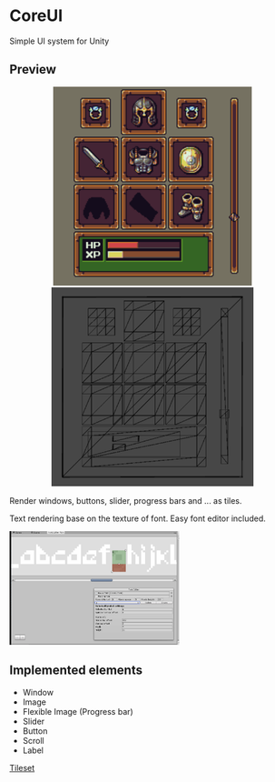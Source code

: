 # CoreUI
Simple UI system for Unity

## Preview
<p align="center">
  <img src="./Preview/Result.png" Height="350"/>
  <img src="./Preview/Raw.png" Height="350"/>
</p>

Render windows, buttons, slider, progress bars and ... as tiles.

Text rendering base on the texture of font. Easy font editor included.
<p align="left">
  <img src="./Preview/FontEditor.png" Height="200"/>
</p>

## Implemented elements
- Window
- Image
- Flexible Image (Progress bar)
- Slider
- Button
- Scroll
- Label

[Tileset](http://pixeljoint.com/pixelart/73768.htm)
